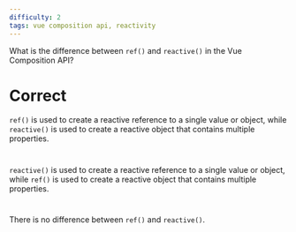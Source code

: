 ```yaml
---
difficulty: 2
tags: vue composition api, reactivity
---
```


What is the difference between `ref()` and `reactive()` in the Vue Composition API?

# Correct

`ref()` is used to create a reactive reference to a single value or object, while `reactive()` is used to create a reactive object that contains multiple properties.

#

`reactive()` is used to create a reactive reference to a single value or object, while `ref()` is used to create a reactive object that contains multiple properties.

#

There is no difference between `ref()` and `reactive()`.